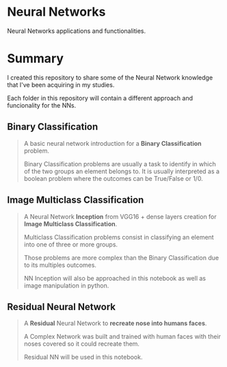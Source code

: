 # Neural Networks
Neural Networks applications and functionalities.

# Summary
I created this repository to share some of the Neural Network knowledge that I've been acquiring in my studies.

Each folder in this repository will contain a different approach and funcionality for the NNs.


## Binary Classification
>A basic neural network introduction for a **Binary Classification** problem.
>
>Binary Classification problems are usually a task to identify in which of the two groups an element belongs to. It is usually
>interpreted as a boolean problem where the outcomes can be True/False or 1/0.

## Image Multiclass Classification
>A Neural Network **Inception** from VGG16 + dense layers creation for **Image Multiclass Classification**.
>
>Multiclass Classification problems consist in classifying an element into one of three or more groups.
>
>Those problems are more complex than the Binary Classification due to its multiples outcomes.
>
>NN Inception will also be approached in this notebook as well as image manipulation in python.

## Residual Neural Network
> A **Residual** Neural Network to **recreate nose into humans faces**.
>
> A Complex Network was built and trained with human faces with their noses covered
> so it could recreate them.
>
> Residual NN will be used in this notebook.